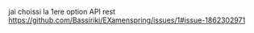jai choissi la 1ere option
API rest
 https://github.com/Bassiriki/EXamenspring/issues/1#issue-1862302971
